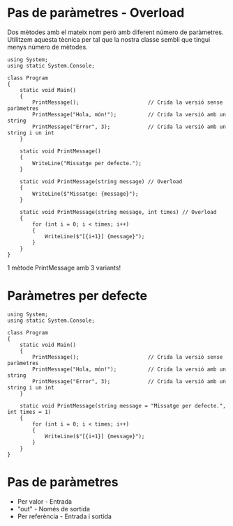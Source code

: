 # Pas de paràmetres - Overload

Dos mètodes amb el mateix nom però amb diferent número de paràmetres. Utilitzem aquesta tècnica per tal que la nostra classe sembli que tingui menys número de mètodes.

```CSharp
using System;
using static System.Console;

class Program
{
    static void Main()
    {
        PrintMessage();                      // Crida la versió sense paràmetres
        PrintMessage("Hola, món!");          // Crida la versió amb un string
        PrintMessage("Error", 3);            // Crida la versió amb un string i un int
    }

    static void PrintMessage()
    {
        WriteLine("Missatge per defecte.");
    }

    static void PrintMessage(string message) // Overload
    {
        WriteLine($"Missatge: {message}");
    }

    static void PrintMessage(string message, int times) // Overload
    {
        for (int i = 0; i < times; i++)
        {
            WriteLine($"[{i+1}] {message}");
        }
    }
}
```

1 mètode PrintMessage amb 3 variants!

# Paràmetres per defecte

```CSharp
using System;
using static System.Console;

class Program
{
    static void Main()
    {
        PrintMessage();                      // Crida la versió sense paràmetres
        PrintMessage("Hola, món!");          // Crida la versió amb un string
        PrintMessage("Error", 3);            // Crida la versió amb un string i un int
    }

    static void PrintMessage(string message = "Missatge per defecte.", int times = 1)
    {
        for (int i = 0; i < times; i++)
        {
            WriteLine($"[{i+1}] {message}");
        }
    }
}
```

# Pas de paràmetres

- Per valor - Entrada
- "out" - Només de sortida
- Per referència - Entrada i sortida